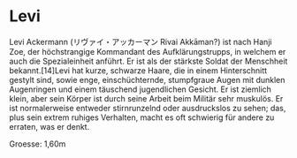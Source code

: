 # Levi

Levi Ackermann (リヴァイ・アッカーマン Rivai Akkāman?) ist nach Hanji Zoe, der höchstrangige Kommandant des Aufklärungstrupps, in welchem er auch die Spezialeinheit anführt. Er ist als der stärkste Soldat der Menschheit bekannt.[14]Levi hat kurze, schwarze Haare, die in einem Hinterschnitt gestylt sind, sowie enge, einschüchternde, stumpfgraue Augen mit dunklen Augenringen und einem täuschend jugendlichen Gesicht. Er ist ziemlich klein, aber sein Körper ist durch seine Arbeit beim Militär sehr muskulös. Er ist normalerweise entweder stirnrunzelnd oder ausdruckslos zu sehen; das, plus sein extrem ruhiges Verhalten, macht es oft schwierig für andere zu erraten, was er denkt.

Groesse: 1,60m
